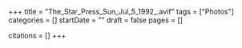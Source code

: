 +++
title = "The_Star_Press_Sun_Jul_5_1992_.avif"
tags = ["Photos"]
categories = []
startDate = ""
draft = false
pages = []

citations = []
+++
